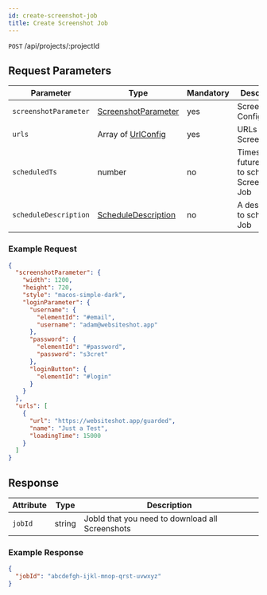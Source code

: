 ```yaml
---
id: create-screenshot-job
title: Create Screenshot Job
---
```


`POST` /api/projects/:projectId

## Request Parameters

| Parameter             | Type                                                   | Mandatory | Description                                           |
| --------------------- | ------------------------------------------------------ | --------- | ----------------------------------------------------- |
| `screenshotParameter` | [ScreenshotParameter](../types/ScreenshotParameter.md) | yes       | Screenshot Configuration                              |
| `urls`                | Array of [UrlConfig](../types/UrlConfig.md)            | yes       | URLs of Screenshots                                   |
| `scheduledTs`         | number                                                 | no        | Timestamp in future when to schedule a Screenshot Job |
| `scheduleDescription` | [ScheduleDescription](../types/ScheduleDescription.md) | no        | A description to schedule a Job                       |

### Example Request

```json
{
  "screenshotParameter": {
    "width": 1200,
    "height": 720,
    "style": "macos-simple-dark",
    "loginParameter": {
      "username": {
        "elementId": "#email",
        "username": "adam@websiteshot.app"
      },
      "password": {
        "elementId": "#password",
        "password": "s3cret"
      },
      "loginButton": {
        "elementId": "#login"
      }
    }
  },
  "urls": [
    {
      "url": "https://websiteshot.app/guarded",
      "name": "Just a Test",
      "loadingTime": 15000
    }
  ]
}
```

## Response

| Attribute | Type   | Description                                     |
| --------- | ------ | ----------------------------------------------- |
| `jobId`   | string | JobId that you need to download all Screenshots |

### Example Response

```json
{
  "jobId": "abcdefgh-ijkl-mnop-qrst-uvwxyz"
}
```
